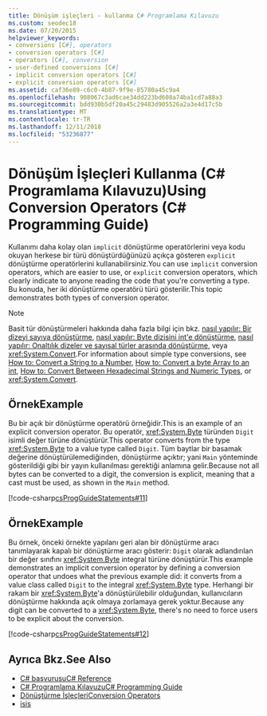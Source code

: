 ```yaml
---
title: Dönüşüm işleçleri - kullanma C# Programlama Kılavuzu
ms.custom: seodec18
ms.date: 07/20/2015
helpviewer_keywords:
- conversions [C#], operators
- conversion operators [C#]
- operators [C#], conversion
- user-defined conversions [C#]
- implicit conversion operators [C#]
- explicit conversion operators [C#]
ms.assetid: caf36e89-c6c0-4b87-9f9e-85780a45c9a4
ms.openlocfilehash: 908067c3ad6cae34dd223bd608a74ba1cd7a88a3
ms.sourcegitcommit: bdd930b5df20a45c29483d905526a2a3e4d17c5b
ms.translationtype: MT
ms.contentlocale: tr-TR
ms.lasthandoff: 12/11/2018
ms.locfileid: "53236877"
---
```

# <a name="using-conversion-operators-c-programming-guide"></a><span data-ttu-id="3b01f-102">Dönüşüm İşleçleri Kullanma (C# Programlama Kılavuzu)</span><span class="sxs-lookup"><span data-stu-id="3b01f-102">Using Conversion Operators (C# Programming Guide)</span></span>
<span data-ttu-id="3b01f-103">Kullanımı daha kolay olan `implicit` dönüştürme operatörlerini veya kodu okuyan herkese bir türü dönüştürdüğünüzü açıkça gösteren `explicit` dönüştürme operatörlerini kullanabilirsiniz.</span><span class="sxs-lookup"><span data-stu-id="3b01f-103">You can use `implicit` conversion operators, which are easier to use, or `explicit` conversion operators, which clearly indicate to anyone reading the code that you're converting a type.</span></span> <span data-ttu-id="3b01f-104">Bu konuda, her iki dönüştürme operatörü türü gösterilir.</span><span class="sxs-lookup"><span data-stu-id="3b01f-104">This topic demonstrates both types of conversion operator.</span></span>  
  
> [!NOTE]
>  <span data-ttu-id="3b01f-105">Basit tür dönüştürmeleri hakkında daha fazla bilgi için bkz. [nasıl yapılır: Bir dizeyi sayıya dönüştürme](../../../csharp/programming-guide/types/how-to-convert-a-string-to-a-number.md), [nasıl yapılır: Byte dizisini int'e dönüştürme](../../../csharp/programming-guide/types/how-to-convert-a-byte-array-to-an-int.md), [nasıl yapılır: Onaltılık dizeler ve sayısal türler arasında dönüştürme](../../../csharp/programming-guide/types/how-to-convert-between-hexadecimal-strings-and-numeric-types.md), veya <xref:System.Convert>.</span><span class="sxs-lookup"><span data-stu-id="3b01f-105">For information about simple type conversions, see [How to: Convert a String to a Number](../../../csharp/programming-guide/types/how-to-convert-a-string-to-a-number.md), [How to: Convert a byte Array to an int](../../../csharp/programming-guide/types/how-to-convert-a-byte-array-to-an-int.md), [How to: Convert Between Hexadecimal Strings and Numeric Types](../../../csharp/programming-guide/types/how-to-convert-between-hexadecimal-strings-and-numeric-types.md), or <xref:System.Convert>.</span></span>  
  
## <a name="example"></a><span data-ttu-id="3b01f-106">Örnek</span><span class="sxs-lookup"><span data-stu-id="3b01f-106">Example</span></span>  
 <span data-ttu-id="3b01f-107">Bu bir açık bir dönüştürme operatörü örneğidir.</span><span class="sxs-lookup"><span data-stu-id="3b01f-107">This is an example of an explicit conversion operator.</span></span> <span data-ttu-id="3b01f-108">Bu operatör, <xref:System.Byte> türünden `Digit` isimli değer türüne dönüştürür.</span><span class="sxs-lookup"><span data-stu-id="3b01f-108">This operator converts from the type <xref:System.Byte> to a value type called `Digit`.</span></span> <span data-ttu-id="3b01f-109">Tüm baytlar bir basamak değerine dönüştürülemediğinden, dönüştürme açıktır; yani `Main` yönteminde gösterildiği gibi bir yayın kullanılması gerektiği anlamına gelir.</span><span class="sxs-lookup"><span data-stu-id="3b01f-109">Because not all bytes can be converted to a digit, the conversion is explicit, meaning that a cast must be used, as shown in the `Main` method.</span></span>  
  
 [!code-csharp[csProgGuideStatements#11](../../../csharp/programming-guide/classes-and-structs/codesnippet/CSharp/using-conversion-operators_1.cs)]  
  
## <a name="example"></a><span data-ttu-id="3b01f-110">Örnek</span><span class="sxs-lookup"><span data-stu-id="3b01f-110">Example</span></span>  
 <span data-ttu-id="3b01f-111">Bu örnek, önceki örnekte yapılanı geri alan bir dönüştürme aracı tanımlayarak kapalı bir dönüştürme aracı gösterir: `Digit` olarak adlandırılan bir değer sınıfını <xref:System.Byte> integral türüne dönüştürür.</span><span class="sxs-lookup"><span data-stu-id="3b01f-111">This example demonstrates an implicit conversion operator by defining a conversion operator that undoes what the previous example did: it converts from a value class called `Digit` to the integral <xref:System.Byte> type.</span></span> <span data-ttu-id="3b01f-112">Herhangi bir rakam bir <xref:System.Byte>'a dönüştürülebilir olduğundan, kullanıcıların dönüştürme hakkında açık olmaya zorlamaya gerek yoktur.</span><span class="sxs-lookup"><span data-stu-id="3b01f-112">Because any digit can be converted to a <xref:System.Byte>, there's no need to force users to be explicit about the conversion.</span></span>  
  
 [!code-csharp[csProgGuideStatements#12](../../../csharp/programming-guide/classes-and-structs/codesnippet/CSharp/using-conversion-operators_2.cs)]  
  
## <a name="see-also"></a><span data-ttu-id="3b01f-113">Ayrıca Bkz.</span><span class="sxs-lookup"><span data-stu-id="3b01f-113">See Also</span></span>

- [<span data-ttu-id="3b01f-114">C# başvurusu</span><span class="sxs-lookup"><span data-stu-id="3b01f-114">C# Reference</span></span>](../../../csharp/language-reference/index.md)  
- [<span data-ttu-id="3b01f-115">C# Programlama Kılavuzu</span><span class="sxs-lookup"><span data-stu-id="3b01f-115">C# Programming Guide</span></span>](../../../csharp/programming-guide/index.md)  
- [<span data-ttu-id="3b01f-116">Dönüştürme İşleçleri</span><span class="sxs-lookup"><span data-stu-id="3b01f-116">Conversion Operators</span></span>](../../../csharp/programming-guide/statements-expressions-operators/conversion-operators.md)  
- [<span data-ttu-id="3b01f-117">is</span><span class="sxs-lookup"><span data-stu-id="3b01f-117">is</span></span>](../../../csharp/language-reference/keywords/is.md)
